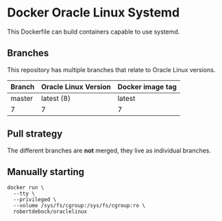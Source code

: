 Docker Oracle Linux Systemd
===========================

This Dockerfile can build containers capable to use systemd.

Branches
--------

This repository has multiple branches that relate to Oracle Linux versions.

|Branch |Oracle Linux Version|Docker image tag|
|-------|--------------|----------------|
|master |latest (8)    |latest          |
|7      |7             |7               |

Pull strategy
-------------

The different branches are **not** merged, they live as individual branches.

Manually starting
-----------------

```
docker run \
  --tty \
  --privileged \
  --volume /sys/fs/cgroup:/sys/fs/cgroup:ro \
  robertdebock/oraclelinux
```
